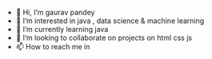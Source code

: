 - 👋 Hi, I’m gaurav pandey
- 👀 I’m interested in java , data science & machine learning 
- 🌱 I’m currently learning java 
- 💞️ I’m looking to collaborate on projects on html css js 
- 📫 How to reach me in

<!---
gauravpandeyy/gauravpandeyy is a ✨ special ✨ repository because its `README.md` (this file) appears on your GitHub profile.
You can click the Preview link to take a look at your changes.
--->
